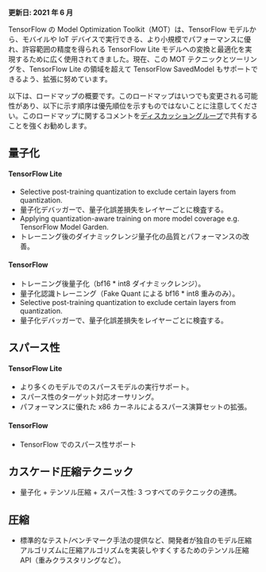 **更新日: 2021 年 6 月**

TensorFlow の Model Optimization Toolkit（MOT）は、TensorFlow モデルから、モバイルや IoT デバイスで実行できる、より小規模でパフォーマンスに優れ、許容範囲の精度を得られる TensorFlow Lite モデルへの変換と最適化を実現するために広く使用されてきました。現在、この MOT テクニックとツーリングを、TensorFlow Lite の領域を超えて TensorFlow SavedModel もサポートできるよう、拡張に努めています。

以下は、ロードマップの概要です。このロードマップはいつでも変更される可能性があり、以下に示す順序は優先順位を示すものではないことに注意してください。このロードマップに関するコメントを[ディスカッショングループ](https://groups.google.com/a/tensorflow.org/g/tflite)で共有することを強くお勧めします。

## 量子化

#### TensorFlow Lite

- Selective post-training quantization to exclude certain layers from quantization.
- 量子化デバッガーで、量子化誤差損失をレイヤーごとに検査する。
- Applying quantization-aware training on more model coverage e.g. TensorFlow Model Garden.
- トレーニング後のダイナミックレンジ量子化の品質とパフォーマンスの改善。

#### TensorFlow

- トレーニング後量子化（bf16 * int8 ダイナミックレンジ）。
- 量子化認識トレーニング（Fake Quant による bf16 * int8 重みのみ）。
- Selective post-training quantization to exclude certain layers from quantization.
- 量子化デバッガーで、量子化誤差損失をレイヤーごとに検査する。

## スパース性

#### TensorFlow Lite

- より多くのモデルでのスパースモデルの実行サポート。
- スパース性のターゲット対応オーサリング。
- パフォーマンスに優れた x86 カーネルによるスパース演算セットの拡張。

#### TensorFlow

- TensorFlow でのスパース性サポート

## カスケード圧縮テクニック

- 量子化 + テンソル圧縮 + スパース性: 3 つすべてのテクニックの連携。

## 圧縮

- 標準的なテスト/ベンチマーク手法の提供など、開発者が独自のモデル圧縮アルゴリズムに圧縮アルゴリズムを実装しやすくするためのテンソル圧縮 API（重みクラスタリングなど）。
